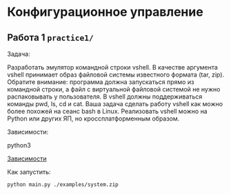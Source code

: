 # Конфигурационное управление

## Работа 1 `practice1/`

Задача:

Разработать эмулятор командной строки vshell. В качестве аргумента vshell принимает образ файловой системы известного формата (tar, zip). Обратите внимание: программа должна запускаться прямо из командной строки, а файл с виртуальной файловой системой не нужно распаковывать у пользователя. В vshell должны поддерживаться команды pwd, ls, cd и cat. Ваша задача сделать работу vshell как можно более похожей на сеанс bash в Linux. Реализовать vshell можно на Python или других ЯП, но кроссплатформенным образом.

Зависимости:

python3

[Зависимости](./practice1/vshell/requirements.txt)

Как запустить:

`python main.py ./examples/system.zip`
